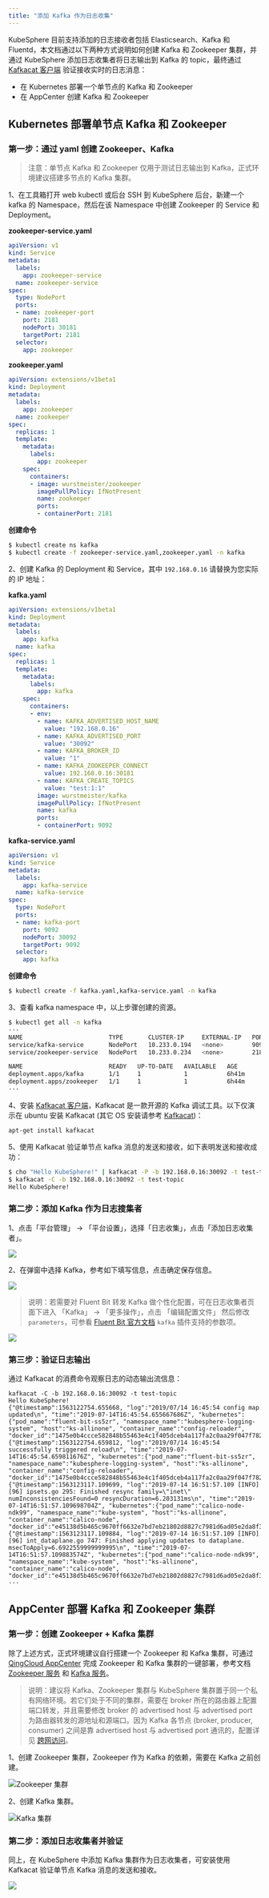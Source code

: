 ```yaml
---
title: "添加 Kafka 作为日志收集"
---
```


KubeSphere 目前支持添加的日志接收者包括 Elasticsearch、Kafka 和 Fluentd，本文档通过以下两种方式说明如何创建 Kafka 和 Zookeeper 集群，并通过 KubeSphere 添加日志收集者将日志输出到 Kafka 的 topic，最终通过 [Kafkacat 客户端](https://github.com/edenhill/kafkacat) 验证接收实时的日志消息：

- 在 Kubernetes 部署一个单节点的 Kafka 和 Zookeeper
- 在 AppCenter 创建 Kafka 和 Zookeeper

## Kubernetes 部署单节点 Kafka 和 Zookeeper 

### 第一步：通过 yaml 创建 Zookeeper、Kafka

> 注意：单节点 Kafka 和 Zookeeper 仅用于测试日志输出到 Kafka，正式环境建议搭建多节点的 Kafka 集群。

1、在工具箱打开 web kubectl 或后台 SSH 到 KubeSphere 后台，新建一个 kafka 的 Namespace，然后在该 Namespace 中创建 Zookeeper 的 Service 和 Deployment。

**zookeeper-service.yaml**

```yaml
apiVersion: v1
kind: Service
metadata:
  labels:
    app: zookeeper-service
  name: zookeeper-service
spec:
  type: NodePort
  ports:
  - name: zookeeper-port
    port: 2181
    nodePort: 30181
    targetPort: 2181
  selector:
    app: zookeeper
```

**zookeeper.yaml**
```yaml
apiVersion: extensions/v1beta1
kind: Deployment
metadata:
  labels:
    app: zookeeper
  name: zookeeper
spec:
  replicas: 1
  template:
    metadata:
      labels:
        app: zookeeper
    spec:
      containers:
      - image: wurstmeister/zookeeper
        imagePullPolicy: IfNotPresent
        name: zookeeper
        ports:
        - containerPort: 2181
```

**创建命令**

```bash
$ kubectl create ns kafka
$ kubectl create -f zookeeper-service.yaml,zookeeper.yaml -n kafka
```

2、创建 Kafka 的 Deployment 和 Service，其中 `192.168.0.16` 请替换为您实际的 IP 地址：

**kafka.yaml**

```yaml
apiVersion: extensions/v1beta1
kind: Deployment
metadata:
  labels:
    app: kafka
  name: kafka
spec:
  replicas: 1
  template:
    metadata:
      labels:
        app: kafka
    spec:
      containers:
      - env:
        - name: KAFKA_ADVERTISED_HOST_NAME
          value: "192.168.0.16"
        - name: KAFKA_ADVERTISED_PORT
          value: "30092"
        - name: KAFKA_BROKER_ID
          value: "1"
        - name: KAFKA_ZOOKEEPER_CONNECT
          value: 192.168.0.16:30181
        - name: KAFKA_CREATE_TOPICS
          value: "test:1:1"
        image: wurstmeister/kafka
        imagePullPolicy: IfNotPresent
        name: kafka
        ports:
        - containerPort: 9092
```


**kafka-service.yaml**

```yaml
apiVersion: v1
kind: Service
metadata:
  labels:
    app: kafka-service
  name: kafka-service
spec:
  type: NodePort
  ports:
  - name: kafka-port
    port: 9092
    nodePort: 30092
    targetPort: 9092
  selector:
    app: kafka
```

**创建命令**

```bash
$ kubectl create -f kafka.yaml,kafka-service.yaml -n kafka
```

3、查看 kafka namespace 中，以上步骤创建的资源。

```bash
$ kubectl get all -n kafka
···
NAME                        TYPE       CLUSTER-IP     EXTERNAL-IP   PORT(S)          AGE
service/kafka-service       NodePort   10.233.0.194   <none>        9092:30092/TCP   6h41m
service/zookeeper-service   NodePort   10.233.0.234   <none>        2181:30181/TCP   6h44m

NAME                        READY   UP-TO-DATE   AVAILABLE   AGE
deployment.apps/kafka       1/1     1            1           6h41m
deployment.apps/zookeeper   1/1     1            1           6h44m
···
```

4、安装 [Kafkacat 客户端](https://github.com/edenhill/kafkacat)，Kafkacat 是一款开源的 Kafka 调试工具。以下仅演示在 ubuntu 安装 Kafkacat (其它 OS 安装请参考 [Kafkacat](https://github.com/edenhill/kafkacat))：

```bash
apt-get install kafkacat
```

5、使用 Kafkacat 验证单节点 kafka 消息的发送和接收，如下表明发送和接收成功：

```bash
$ cho "Hello KubeSphere!" | kafkacat -P -b 192.168.0.16:30092 -t test-topic
$ kafkacat -C -b 192.168.0.16:30092 -t test-topic
Hello KubeSphere!
```

### 第二步：添加 Kafka 作为日志搜集者

1、点击「平台管理」 → 「平台设置」，选择「日志收集」，点击「添加日志收集者」。

![](https://pek3b.qingstor.com/kubesphere-docs/png/20190514234854.png)

2、在弹窗中选择 Kafka，参考如下填写信息，点击确定保存信息。

![](https://pek3b.qingstor.com/kubesphere-docs/png/20190715004519.png)

> 说明：若需要对 Fluent Bit 转发 Kafka 做个性化配置，可在日志收集者页面下进入 「Kafka」 → 「更多操作」，点击 「编辑配置文件」 然后修改 `parameters`，可参看 [Fluent Bit 官方文档](https://docs.fluentbit.io/manual/output/kafka) `kafka` 插件支持的参数项。

![](https://pek3b.qingstor.com/kubesphere-docs/png/20190521100155.png)


### 第三步：验证日志输出

通过 Kafkacat 的消费命令观察日志的动态输出流信息：

```shell
kafkacat -C -b 192.168.0.16:30092 -t test-topic
Hello KubeSphere!
{"@timestamp":1563122754.655668, "log":"2019/07/14 16:45:54 config map updated\n", "time":"2019-07-14T16:45:54.655667686Z", "kubernetes":{"pod_name":"fluent-bit-ss5zr", "namespace_name":"kubesphere-logging-system", "host":"ks-allinone", "container_name":"config-reloader", "docker_id":"1475e0b4ccce582848b55463e4c1f405dceb4a117fa2c0aa29f047f782bb04a6"}}
{"@timestamp":1563122754.659812, "log":"2019/07/14 16:45:54 successfully triggered reload\n", "time":"2019-07-14T16:45:54.659811676Z", "kubernetes":{"pod_name":"fluent-bit-ss5zr", "namespace_name":"kubesphere-logging-system", "host":"ks-allinone", "container_name":"config-reloader", "docker_id":"1475e0b4ccce582848b55463e4c1f405dceb4a117fa2c0aa29f047f782bb04a6"}}
{"@timestamp":1563123117.109699, "log":"2019-07-14 16:51:57.109 [INFO][96] ipsets.go 295: Finished resync family=\"inet\" numInconsistenciesFound=0 resyncDuration=6.203131ms\n", "time":"2019-07-14T16:51:57.109698704Z", "kubernetes":{"pod_name":"calico-node-ndk99", "namespace_name":"kube-system", "host":"ks-allinone", "container_name":"calico-node", "docker_id":"e45138d5b465c9670ff6632e7bd7eb21802d8827c7981d6ad05e2da8f3fb7123"}}
{"@timestamp":1563123117.109884, "log":"2019-07-14 16:51:57.109 [INFO][96] int_dataplane.go 747: Finished applying updates to dataplane. msecToApply=6.6922559999999995\n", "time":"2019-07-14T16:51:57.109883574Z", "kubernetes":{"pod_name":"calico-node-ndk99", "namespace_name":"kube-system", "host":"ks-allinone", "container_name":"calico-node", "docker_id":"e45138d5b465c9670ff6632e7bd7eb21802d8827c7981d6ad05e2da8f3fb7123"}}
···
```

## AppCenter 部署 Kafka 和 Zookeeper 集群

### 第一步：创建 Zookeeper + Kafka 集群

除了上述方式，正式环境建议自行搭建一个 Zookeeper 和 Kafka 集群，可通过 [QingCloud AppCenter](https://appcenter.qingcloud.com/) 完成 Zookeeper 和 Kafka 集群的一键部署，参考文档 [Zookeeper 服务](https://docs.qingcloud.com/product/big_data/zk/README) 和 [Kafka 服务](https://docs.qingcloud.com/product/big_data/kafka/README.html)。

> 说明：建议将 Kafka、Zookeeper 集群与 KubeSphere 集群置于同一个私有网络环境。若它们处于不同的集群，需要在 broker 所在的路由器上配置端口转发，并且需要修改 broker 的 advertised host 与 advertised port 为路由器转发的源地址和源端口。因为 Kafka 各节点 (broker, producer, consumer) 之间是靠 advertised host 与 advertised port 通讯的，配置详见 [跨网访问](https://docs.qingcloud.com/product/big_data/kafka/README.html#%E8%B7%A8%E7%BD%91%E8%AE%BF%E9%97%AE)。

1、创建 Zookeeper 集群，Zookeeper 作为 Kafka 的依赖，需要在 Kafka 之前创建。

![Zookeeper 集群](https://kubesphere-docs.pek3b.qingstor.com/png/20190518234810.png)

2、创建 Kafka 集群。

![Kafka 集群](https://kubesphere-docs.pek3b.qingstor.com/png/20190518114710.png)

### 第二步：添加日志收集者并验证

同上，在 KubeSphere 中添加 Kafka 集群作为日志收集者，可安装使用 Kafkacat 验证单节点 Kafka 消息的发送和接收。

![](https://pek3b.qingstor.com/kubesphere-docs/png/20190715010145.png)